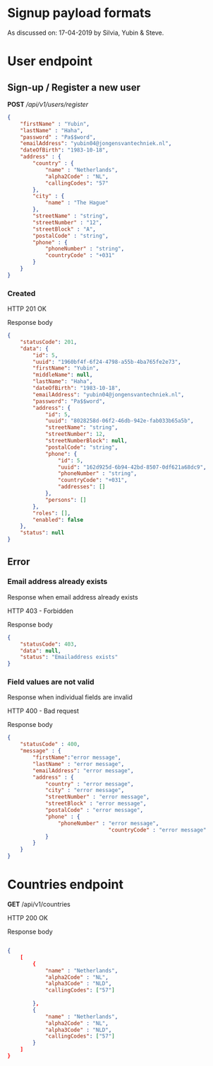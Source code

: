 # Signup payload formats

As discussed on: 17-04-2019 by Silvia, Yubin & Steve.

# User endpoint

## Sign-up / Register a new user 

**POST** _/api/v1/users/register_

```json
{
	"firstName" : "Yubin",
	"lastName" : "Haha",
	"password" : "Pa$$word",
	"emailAddress": "yubin04@jongensvantechniek.nl",
	"dateOfBirth": "1983-10-18",
	"address" : {
		"country" : {
			"name" : "Netherlands",
            "alpha2Code" : "NL",
            "callingCodes": "57"
		},
		"city" : {
			"name" : "The Hague"
		},
		"streetName" : "string",
		"streetNumber" : "12",
		"streetBlock" : "A",
		"postalCode" : "string",
		"phone" : {
			"phoneNumber" : "string",
            "countryCode" : "+031"
		}
	}
}
```

### Created 

HTTP 201 OK 

Response body

```json
{
    "statusCode": 201,
    "data": {
        "id": 5,
        "uuid": "1960bf4f-6f24-4798-a55b-4ba765fe2e73",
        "firstName": "Yubin",
        "middleName": null,
        "lastName": "Haha",
        "dateOfBirth": "1983-10-18",
        "emailAddress": "yubin04@jongensvantechniek.nl",
        "password": "Pa$$word",
        "address": {
            "id": 5,
            "uuid": "8028258d-06f2-46db-942e-fab033b65a5b",
            "streetName": "string",
            "streetNumber": 12,
            "streetNumberBlock": null,
            "postalCode": "string",
            "phone": {
                "id": 5,
                "uuid": "162d925d-6b94-42bd-8507-0df621a68dc9",
                "phoneNumber" : "string",
                "countryCode": "+031",
                "addresses": []
            },
            "persons": []
        },
        "roles": [],
        "enabled": false
    },
    "status": null
}
```

## Error

### Email address already exists

Response when email address already exists

HTTP 403 - Forbidden

Response body

```json
{
    "statusCode": 403,
    "data": null,
    "status": "Emailaddress exists"
}
```


### Field values are not valid

Response when individual fields are invalid


HTTP 400 - Bad request

Response body

```json
{
	"statusCode" : 400,
	"message" : {
		"firstName":"error message",
		"lastName" : "error message",
		"emailAddress": "error message",
		"address" : {
			"country" : "error message",
			"city" : "error message",
			"streetNumber" : "error message",
			"streetBlock" : "error message",
			"postalCode" : "error message",
			"phone" : {
				"phoneNumber" : "error message",
                                "countryCode" : "error message"
			}
		}
	}
}
```

# Countries endpoint

**GET** /api/v1/countries

HTTP 200 OK

Response body

```json

{
	[
		{
			"name" : "Netherlands",
			"alpha2Code" : "NL",
			"alpha3Code" : "NLD",
			"callingCodes": ["57"]
			
		},
		{
			"name" : "Netherlands",
			"alpha2Code" : "NL",
			"alpha3Code" : "NLD",
			"callingCodes": ["57"]
		}
	]
}

```